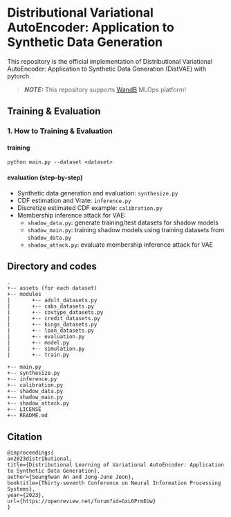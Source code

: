 # Distributional Variational AutoEncoder: Application to Synthetic Data Generation

This repository is the official implementation of Distributional Variational AutoEncoder: Application to Synthetic Data Generation (DistVAE) with pytorch. 

> **_NOTE:_** This repository supports [WandB](https://wandb.ai/site) MLOps platform!

## Training & Evaluation 

### 1. How to Training & Evaluation  

#### training
```
python main.py --dataset <dataset>
```   

#### evaluation (step-by-step)
- Synthetic data generation and evaluation: `synthesize.py`
- CDF estimation and Vrate: `inference.py`
- Discretize estimated CDF example: `calibration.py`
- Membership inference attack for VAE: 
  - `shadow_data.py`: generate training/test datasets for shadow models
  - `shadow_main.py`: training shadow models using training datasets from `shadow_data.py`
  - `shadow_attack.py`: evaluate membership inference attack for VAE

## Directory and codes

```
.
+-- assets (for each dataset)
+-- modules 
|       +-- adult_datasets.py
|       +-- cabs_datasets.py
|       +-- covtype_datasets.py
|       +-- credit_datasets.py
|       +-- kings_datasets.py
|       +-- loan_datasets.py
|       +-- evaluation.py
|       +-- model.py
|       +-- simulation.py
|       +-- train.py

+-- main.py
+-- synthesize.py
+-- inference.py
+-- calibration.py
+-- shadow_data.py
+-- shadow_main.py
+-- shadow_attack.py
+-- LICENSE
+-- README.md
```

## Citation
```
@inproceedings{
an2023distributional,
title={Distributional Learning of Variational AutoEncoder: Application to Synthetic Data Generation},
author={Seunghwan An and Jong-June Jeon},
booktitle={Thirty-seventh Conference on Neural Information Processing Systems},
year={2023},
url={https://openreview.net/forum?id=GxL6PrmEUw}
}
```

